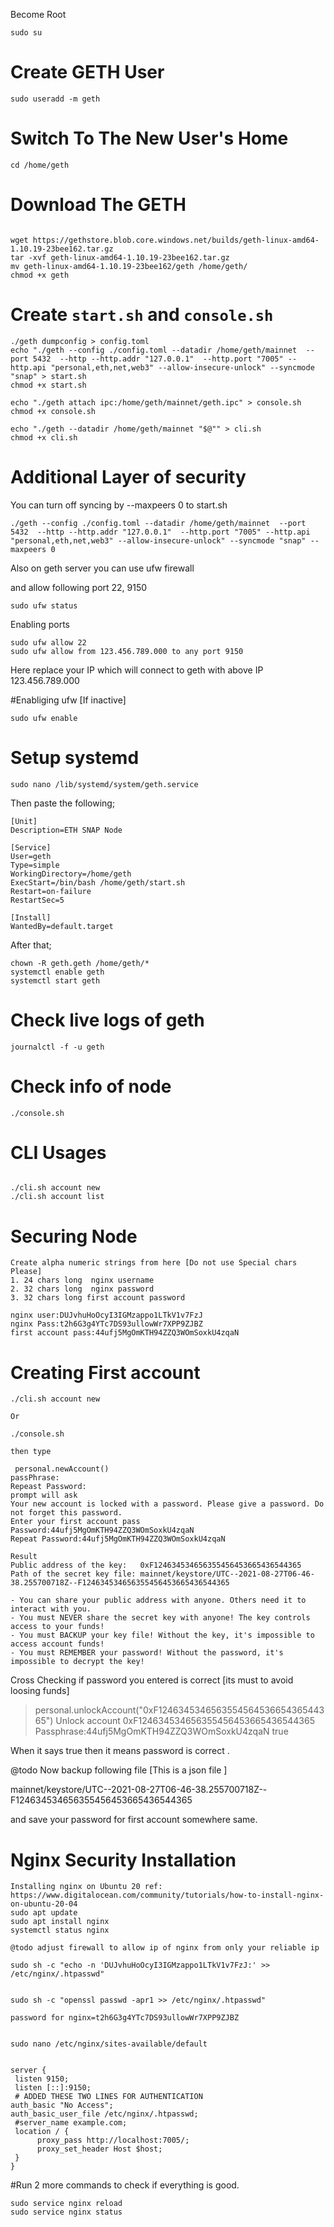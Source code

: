 Become Root
```
sudo su
```

# Create GETH User
```
sudo useradd -m geth
```

# Switch To The New User's Home
```
cd /home/geth
```

# Download The GETH
```

wget https://gethstore.blob.core.windows.net/builds/geth-linux-amd64-1.10.19-23bee162.tar.gz
tar -xvf geth-linux-amd64-1.10.19-23bee162.tar.gz
mv geth-linux-amd64-1.10.19-23bee162/geth /home/geth/
chmod +x geth
```

# Create `start.sh` and `console.sh`
```
./geth dumpconfig > config.toml
echo "./geth --config ./config.toml --datadir /home/geth/mainnet  --port 5432  --http --http.addr "127.0.0.1"  --http.port "7005" --http.api "personal,eth,net,web3" --allow-insecure-unlock" --syncmode "snap" > start.sh
chmod +x start.sh

echo "./geth attach ipc:/home/geth/mainnet/geth.ipc" > console.sh
chmod +x console.sh

echo "./geth --datadir /home/geth/mainnet "$@"" > cli.sh
chmod +x cli.sh
```

# Additional Layer of security
You can turn off syncing by --maxpeers 0 to start.sh
```
./geth --config ./config.toml --datadir /home/geth/mainnet  --port 5432  --http --http.addr "127.0.0.1"  --http.port "7005" --http.api "personal,eth,net,web3" --allow-insecure-unlock" --syncmode "snap" --maxpeers 0
```
Also on geth server you can use ufw firewall

and allow following port 22, 9150
```
sudo ufw status 
```
Enabling ports
```
sudo ufw allow 22
sudo ufw allow from 123.456.789.000 to any port 9150
```

Here replace your IP which will connect to geth with above IP 123.456.789.000

#Enabliging ufw [If inactive]
```
sudo ufw enable
```


# Setup systemd
```
sudo nano /lib/systemd/system/geth.service
```

Then paste the following;

```
[Unit]
Description=ETH SNAP Node

[Service]
User=geth
Type=simple
WorkingDirectory=/home/geth
ExecStart=/bin/bash /home/geth/start.sh
Restart=on-failure
RestartSec=5

[Install]
WantedBy=default.target
```

After that;

```
chown -R geth.geth /home/geth/*
systemctl enable geth
systemctl start geth
```
# Check live logs of geth

```
journalctl -f -u geth

```

# Check info of node
```
./console.sh
```
# CLI Usages

```

./cli.sh account new
./cli.sh account list

```
# Securing Node
```
Create alpha numeric strings from here [Do not use Special chars Please]
1. 24 chars long  nginx username
2. 32 chars long  nginx password
3. 32 chars long first account password

nginx user:DUJvhuHoOcyI3IGMzappo1LTkV1v7FzJ
nginx Pass:t2h6G3g4YTc7DS93ullowWr7XPP9ZJBZ
first account pass:44ufj5MgOmKTH94ZZQ3WOmSoxkU4zqaN
```
# Creating First account
```
./cli.sh account new

Or 

./console.sh

then type 

 personal.newAccount()
passPhrase:
Repeast Password:
prompt will ask
Your new account is locked with a password. Please give a password. Do not forget this password.
Enter your first account pass
Password:44ufj5MgOmKTH94ZZQ3WOmSoxkU4zqaN
Repeat Password:44ufj5MgOmKTH94ZZQ3WOmSoxkU4zqaN

Result
Public address of the key:   0xF124634534656355456453665436544365
Path of the secret key file: mainnet/keystore/UTC--2021-08-27T06-46-38.255700718Z--F124634534656355456453665436544365

- You can share your public address with anyone. Others need it to interact with you.
- You must NEVER share the secret key with anyone! The key controls access to your funds!
- You must BACKUP your key file! Without the key, it's impossible to access account funds!
- You must REMEMBER your password! Without the password, it's impossible to decrypt the key!
```
Cross Checking if password you entered is correct [its must to avoid loosing funds]

> personal.unlockAccount("0xF124634534656355456453665436544365")
Unlock account 0xF124634534656355456453665436544365
Passphrase:44ufj5MgOmKTH94ZZQ3WOmSoxkU4zqaN
true

When it says true then it means password is correct .

@todo 
Now backup following file [This is a json file ]

mainnet/keystore/UTC--2021-08-27T06-46-38.255700718Z--F124634534656355456453665436544365

and save your password for first account somewhere same.

# Nginx Security Installation
```
Installing nginx on Ubuntu 20 ref: https://www.digitalocean.com/community/tutorials/how-to-install-nginx-on-ubuntu-20-04
sudo apt update
sudo apt install nginx
systemctl status nginx

@todo adjust firewall to allow ip of nginx from only your reliable ip

sudo sh -c "echo -n 'DUJvhuHoOcyI3IGMzappo1LTkV1v7FzJ:' >> /etc/nginx/.htpasswd"


sudo sh -c "openssl passwd -apr1 >> /etc/nginx/.htpasswd"

password for nginx=t2h6G3g4YTc7DS93ullowWr7XPP9ZJBZ


sudo nano /etc/nginx/sites-available/default


server {
 listen 9150;
 listen [::]:9150;
 # ADDED THESE TWO LINES FOR AUTHENTICATION
auth_basic "No Access";
auth_basic_user_file /etc/nginx/.htpasswd; 
 #server_name example.com;
 location / {
      proxy_pass http://localhost:7005/;
      proxy_set_header Host $host;
 }
}
```

#Run 2 more commands to check if everything is good.
```
sudo service nginx reload
sudo service nginx status
```
